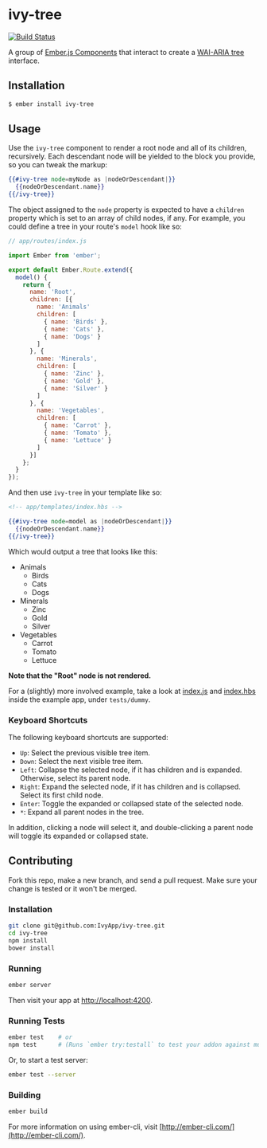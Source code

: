 # ivy-tree

[![Build Status](https://travis-ci.org/IvyApp/ivy-tree.svg?branch=master)](https://travis-ci.org/IvyApp/ivy-tree)

A group of [Ember.js Components] that interact to create a [WAI-ARIA tree]
interface.

## Installation

```sh
$ ember install ivy-tree
```

## Usage

Use the `ivy-tree` component to render a root node and all of its children,
recursively. Each descendant node will be yielded to the block you provide, so
you can tweak the markup:

```handlebars
{{#ivy-tree node=myNode as |nodeOrDescendant|}}
  {{nodeOrDescendant.name}}
{{/ivy-tree}}
```

The object assigned to the `node` property is expected to have a `children`
property which is set to an array of child nodes, if any. For example, you could
define a tree in your route's `model` hook like so:

```javascript
// app/routes/index.js

import Ember from 'ember';

export default Ember.Route.extend({
  model() {
    return {
      name: 'Root',
      children: [{
        name: 'Animals'
        children: [
          { name: 'Birds' },
          { name: 'Cats' },
          { name: 'Dogs' }
        ]
      }, {
        name: 'Minerals',
        children: [
          { name: 'Zinc' },
          { name: 'Gold' },
          { name: 'Silver' }
        ]
      }, {
        name: 'Vegetables',
        children: [
          { name: 'Carrot' },
          { name: 'Tomato' },
          { name: 'Lettuce' }
        ]
      }]
    };
  }
});
```

And then use `ivy-tree` in your template like so:

```handlebars
<!-- app/templates/index.hbs -->

{{#ivy-tree node=model as |nodeOrDescendant|}}
  {{nodeOrDescendant.name}}
{{/ivy-tree}}
```

Which would output a tree that looks like this:

  * Animals
    * Birds
    * Cats
    * Dogs
  * Minerals
    * Zinc
    * Gold
    * Silver
  * Vegetables
    * Carrot
    * Tomato
    * Lettuce

**Note that the "Root" node is not rendered.**

For a (slightly) more involved example, take a look at
[index.js](tests/dummy/app/routes/index.js) and
[index.hbs](tests/dummy/app/templates/index.hbs) inside the example app, under
`tests/dummy`.

### Keyboard Shortcuts

The following keyboard shortcuts are supported:

  * `Up`: Select the previous visible tree item.
  * `Down`: Select the next visible tree item.
  * `Left`: Collapse the selected node, if it has children and is expanded.
    Otherwise, select its parent node.
  * `Right`: Expand the selected node, if it has children and is collapsed.
    Select its first child node.
  * `Enter`: Toggle the expanded or collapsed state of the selected node.
  * `*`: Expand all parent nodes in the tree.

In addition, clicking a node will select it, and double-clicking a parent node
will toggle its expanded or collapsed state.

## Contributing

Fork this repo, make a new branch, and send a pull request. Make sure your
change is tested or it won't be merged.

### Installation

```sh
git clone git@github.com:IvyApp/ivy-tree.git
cd ivy-tree
npm install
bower install
```

### Running

```sh
ember server
```

Then visit your app at [http://localhost:4200](http://localhost:4200).

### Running Tests

```sh
ember test    # or
npm test      # (Runs `ember try:testall` to test your addon against multiple Ember versions)
```


Or, to start a test server:

```sh
ember test --server
```

### Building

```sh
ember build
```

For more information on using ember-cli, visit
[http://ember-cli.com/](http://ember-cli.com/).

[Ember.js Components]: http://emberjs.com/guides/components/
[WAI-ARIA tree]: http://www.w3.org/TR/wai-aria/roles#tree
[tree example]: http://cookiecrook.com/test/aria/tree/ariatree2.html
